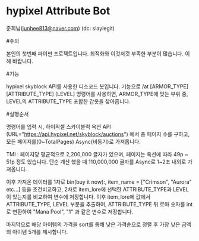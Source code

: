 # hypixel Attribute Bot
준희님(junhee813@naver.com) (dc: slaylegit)

#주의 

본인의 첫번째 파이썬 프로젝트입니다. 최적화와 이것저것 부족한 부분이 많습니다.
이해 바랍니다.


#기능

hypixel skyblock API를 사용한 디스코드 봇입니다.
기능으로 /at [ARMOR_TYPE] [ATTRIBUTE_TYPE] [LEVEL] 명령어를 사용하면,
ARMOR_TYPE에 맞는 부위 중, LEVEL의 ATTRIBUTE_TYPE 포함한 갑옷을 찾아줍니다.


#실행순서

명령어를 입력 시, 하이픽셀 스카이블럭 옥션 API (URL="https://api.hypixel.net/skyblock/auctions")
에서 총 페이지 수를 구하고, 모든 페이지를(0~TotalPages) Async(비동기)로 가져옵니다.

TMI : 페이지당 평균적으로 2,200,000 글자가 있으며, 페이지는 옥션에 따라 49p ~ 51p 정도 있습니다.
단순 계산 했을 때 110,000,000 글자를 Async로 1~2초 내외로 가져옵니다.

이후 가져온 데이터를 1차로 bin(buy it now):, item_name = ["Crimson", "Aurora" etc...] 등을 조건비교하고,
2차로 item_lore에 선택한 ATTRIBUTE_TYPE과 LEVEL이 있는지를 비교하여 변수에 저장합니다.
이후 item_lore에 값에서 ATTRIBUTE_TYPE, LEVEL 부분을 추출하여,
ATTRIBUTE_TYPE 뒤 로마 숫자를 int로 변환하여 "Mana Pool", "1" 과 같은 변수로 저장합니다.

마지막으로 해당 아이템의 가격을 sort를 통해 낮은 가격순으로 정렬 후 
가장 낮은 금액의 아이템 5개를 제시합니다.
